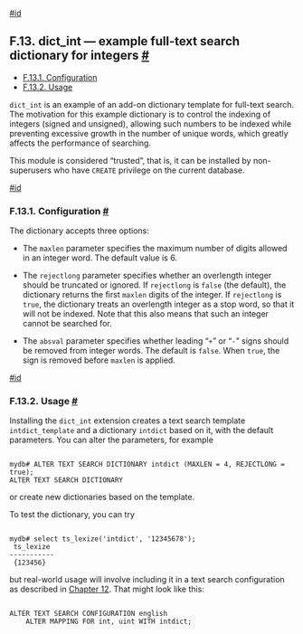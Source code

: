 [#id](#DICT-INT)

## F.13. dict\_int — example full-text search dictionary for integers [#](#DICT-INT)

  * [F.13.1. Configuration](dict-int#DICT-INT-CONFIG)
  * [F.13.2. Usage](dict-int#DICT-INT-USAGE)



`dict_int` is an example of an add-on dictionary template for full-text search. The motivation for this example dictionary is to control the indexing of integers (signed and unsigned), allowing such numbers to be indexed while preventing excessive growth in the number of unique words, which greatly affects the performance of searching.

This module is considered “trusted”, that is, it can be installed by non-superusers who have `CREATE` privilege on the current database.

[#id](#DICT-INT-CONFIG)

### F.13.1. Configuration [#](#DICT-INT-CONFIG)

The dictionary accepts three options:

* The `maxlen` parameter specifies the maximum number of digits allowed in an integer word. The default value is 6.

* The `rejectlong` parameter specifies whether an overlength integer should be truncated or ignored. If `rejectlong` is `false` (the default), the dictionary returns the first `maxlen` digits of the integer. If `rejectlong` is `true`, the dictionary treats an overlength integer as a stop word, so that it will not be indexed. Note that this also means that such an integer cannot be searched for.

* The `absval` parameter specifies whether leading “`+`” or “`-`” signs should be removed from integer words. The default is `false`. When `true`, the sign is removed before `maxlen` is applied.

[#id](#DICT-INT-USAGE)

### F.13.2. Usage [#](#DICT-INT-USAGE)

Installing the `dict_int` extension creates a text search template `intdict_template` and a dictionary `intdict` based on it, with the default parameters. You can alter the parameters, for example

```

mydb# ALTER TEXT SEARCH DICTIONARY intdict (MAXLEN = 4, REJECTLONG = true);
ALTER TEXT SEARCH DICTIONARY
```

or create new dictionaries based on the template.

To test the dictionary, you can try

```

mydb# select ts_lexize('intdict', '12345678');
 ts_lexize
-----------
 {123456}
```

but real-world usage will involve including it in a text search configuration as described in [Chapter 12](textsearch). That might look like this:

```

ALTER TEXT SEARCH CONFIGURATION english
    ALTER MAPPING FOR int, uint WITH intdict;
```